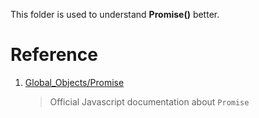 This folder is used to understand **Promise()** better.


# Reference

1. [Global_Objects/Promise](https://developer.mozilla.org/en-US/docs/Web/JavaScript/Reference/Global_Objects/Promise)

    > Official Javascript documentation about `Promise`


